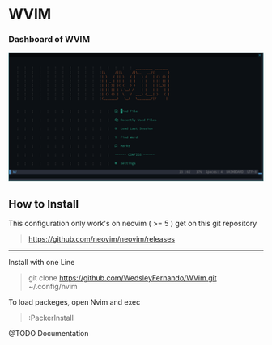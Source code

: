 # WVIM 
### Dashboard of WVIM
![dashboard](https://github.com/WedsleyFernando/WVim/blob/master/images/dashboard.png?raw=true)

## How to Install
This configuration only work's on neovim ( >= 5 ) get on this git repository 
> https://github.com/neovim/neovim/releases

---
Install with one Line
> git clone https://github.com/WedsleyFernando/WVim.git ~/.config/nvim

To load packeges, open Nvim and exec 
> :PackerInstall

@TODO Documentation

